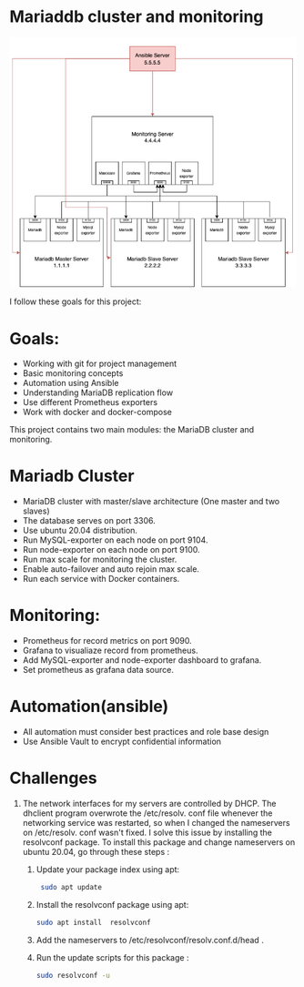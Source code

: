 # Mariaddb cluster and monitoring

![mariadb-cluster](mariadb-cluster.png)

I follow these goals for this project:
# Goals:

- Working with git for project management 
- Basic monitoring concepts
- Automation using Ansible 
- Understanding MariaDB replication flow 
- Use different Prometheus exporters
- Work with docker and docker-compose


This project contains two main modules: the MariaDB cluster and monitoring.

# Mariadb Cluster
- MariaDB cluster with master/slave architecture (One master and two slaves)
- The database serves on port 3306.
- Use ubuntu 20.04 distribution.
- Run MySQL-exporter on each node on port 9104.
- Run node-exporter on each node on port 9100.
- Run max scale for monitoring the cluster.
- Enable auto-failover and auto rejoin max scale.
- Run each service with Docker containers.

# Monitoring:

- Prometheus for record metrics on port 9090.
- Grafana to visualiaze record from prometheus.
- Add MySQL-exporter and node-exporter dashboard to grafana.
- Set prometheus as grafana data source.


# Automation(ansible) 
- All automation must consider best practices and role base design
- Use Ansible Vault to encrypt confidential information

# Challenges
1. The network interfaces for my servers are controlled by DHCP. The dhclient program          overwrote the /etc/resolv. conf file whenever the networking service was restarted, so      when I changed the nameservers on /etc/resolv. conf wasn't fixed. I solve this issue by     installing the resolvconf package.
   To install this package and change nameservers on ubuntu 20.04, go through these steps  :
    1. Update your package index using apt:
     
        ```sh
         sudo apt update
         ```
    2. Install the resolvconf package using apt:
        ```sh
        sudo apt install  resolvconf
        ```
    3. Add the nameservers to /etc/resolvconf/resolv.conf.d/head .

    4. Run the update scripts for this package :
        ```sh
        sudo resolvconf -u
        ```
